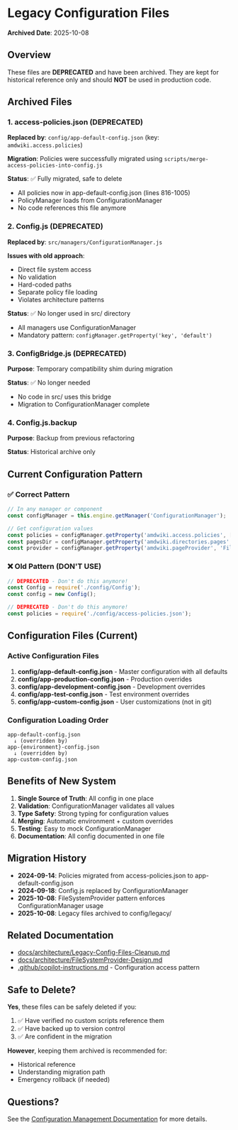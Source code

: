 # Legacy Configuration Files

**Archived Date**: 2025-10-08

## Overview

These files are **DEPRECATED** and have been archived. They are kept for historical reference only and should **NOT** be used in production code.

## Archived Files

### 1. access-policies.json (DEPRECATED)
**Replaced by**: `config/app-default-config.json` (key: `amdwiki.access.policies`)

**Migration**: Policies were successfully migrated using `scripts/merge-access-policies-into-config.js`

**Status**: ✅ Fully migrated, safe to delete
- All policies now in app-default-config.json (lines 816-1005)
- PolicyManager loads from ConfigurationManager
- No code references this file anymore

### 2. Config.js (DEPRECATED)
**Replaced by**: `src/managers/ConfigurationManager.js`

**Issues with old approach**:
- Direct file system access
- No validation
- Hard-coded paths
- Separate policy file loading
- Violates architecture patterns

**Status**: ✅ No longer used in src/ directory
- All managers use ConfigurationManager
- Mandatory pattern: `configManager.getProperty('key', 'default')`

### 3. ConfigBridge.js (DEPRECATED)
**Purpose**: Temporary compatibility shim during migration

**Status**: ✅ No longer needed
- No code in src/ uses this bridge
- Migration to ConfigurationManager complete

### 4. Config.js.backup
**Purpose**: Backup from previous refactoring

**Status**: Historical archive only

## Current Configuration Pattern

### ✅ Correct Pattern

```javascript
// In any manager or component
const configManager = this.engine.getManager('ConfigurationManager');

// Get configuration values
const policies = configManager.getProperty('amdwiki.access.policies', []);
const pagesDir = configManager.getProperty('amdwiki.directories.pages', './pages');
const provider = configManager.getProperty('amdwiki.pageProvider', 'FileSystemProvider');
```

### ❌ Old Pattern (DON'T USE)

```javascript
// DEPRECATED - Don't do this anymore!
const Config = require('./config/Config');
const config = new Config();

// DEPRECATED - Don't do this anymore!
const policies = require('./config/access-policies.json');
```

## Configuration Files (Current)

### Active Configuration Files

1. **config/app-default-config.json** - Master configuration with all defaults
2. **config/app-production-config.json** - Production overrides
3. **config/app-development-config.json** - Development overrides
4. **config/app-test-config.json** - Test environment overrides
5. **config/app-custom-config.json** - User customizations (not in git)

### Configuration Loading Order

```
app-default-config.json
  ↓ (overridden by)
app-{environment}-config.json
  ↓ (overridden by)
app-custom-config.json
```

## Benefits of New System

1. **Single Source of Truth**: All config in one place
2. **Validation**: ConfigurationManager validates all values
3. **Type Safety**: Strong typing for configuration values
4. **Merging**: Automatic environment + custom overrides
5. **Testing**: Easy to mock ConfigurationManager
6. **Documentation**: All config documented in one file

## Migration History

- **2024-09-14**: Policies migrated from access-policies.json to app-default-config.json
- **2024-09-18**: Config.js replaced by ConfigurationManager
- **2025-10-08**: FileSystemProvider pattern enforces ConfigurationManager usage
- **2025-10-08**: Legacy files archived to config/legacy/

## Related Documentation

- [docs/architecture/Legacy-Config-Files-Cleanup.md](../../docs/architecture/Legacy-Config-Files-Cleanup.md)
- [docs/architecture/FileSystemProvider-Design.md](../../docs/architecture/FileSystemProvider-Design.md)
- [.github/copilot-instructions.md](../../.github/copilot-instructions.md) - Configuration access pattern

## Safe to Delete?

**Yes**, these files can be safely deleted if you:

1. ✅ Have verified no custom scripts reference them
2. ✅ Have backed up to version control
3. ✅ Are confident in the migration

**However**, keeping them archived is recommended for:
- Historical reference
- Understanding migration path
- Emergency rollback (if needed)

## Questions?

See the [Configuration Management Documentation](../../docs/architecture/Legacy-Config-Files-Cleanup.md) for more details.
